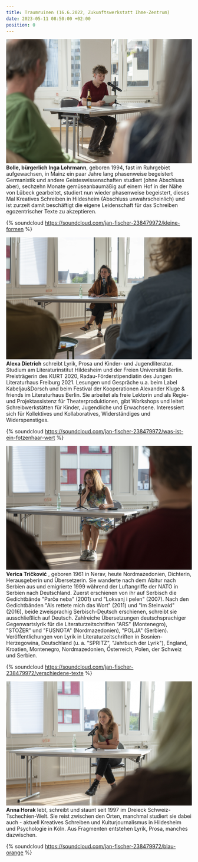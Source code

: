 ```yaml
---
title: Traumruinen (16.6.2022, Zukunftswerkstatt Ihme-Zentrum)
date: 2023-05-11 08:50:00 +02:00
position: 0
---
```


![DSC05070.jpg](/uploads/DSC05070.jpg)**Bolle, bürgerlich Inga Lohrmann**, geboren 1994, fast im Ruhrgebiet aufgewachsen, in Mainz ein paar Jahre lang phasenweise begeistert Germanistik und andere Geisteswissenschaften studiert (ohne Abschluss aber), sechzehn Monate gemüseanbaumäßig auf einem Hof in der Nähe von Lübeck gearbeitet, studiert nun wieder phasenweise begeistert, dieses Mal Kreatives Schreiben in Hildesheim (Abschluss unwahrscheinlich) und ist zurzeit damit beschäftigt die eigene Leidenschaft für das Schreiben egozentrischer Texte zu akzeptieren.

{% soundcloud https://soundcloud.com/jan-fischer-238479972/kleine-formen %}

![DSC05034.jpg](/uploads/DSC05034.jpg)**Alexa Dietrich** schreibt Lyrik, Prosa und Kinder- und Jugendliteratur. Studium am Literaturinstitut Hildesheim und der Freien Universität Berlin. Preisträgerin des KURT 2020, Radau-Förderstipendiatin des Jungen Literaturhaus Freiburg 2021. Lesungen und Gespräche u.a. beim Label Kabeljau&Dorsch und beim Festival der Kooperationen Alexander Kluge & friends im Literaturhaus Berlin. Sie arbeitet als freie Lektorin und als Regie- und Projektassistenz für Theaterproduktionen, gibt Workshops und leitet Schreibwerkstätten für Kinder, Jugendliche und Erwachsene. Interessiert sich für Kollektives und Kollaboratives, Widerständiges und Widerspenstiges.

{% soundcloud https://soundcloud.com/jan-fischer-238479972/was-ist-ein-fotzenhaar-wert %}

![DSC05101.jpg](/uploads/DSC05101.jpg)**Verica Tričković** , geboren 1961 in Nerav, heute Nordmazedonien, Dichterin, Herausgeberin und Übersetzerin. Sie wanderte nach dem Abitur nach Serbien aus und emigrierte 1999 während der Luftangriffe der NATO in Serbien nach Deutschland. Zuerst erschienen von ihr auf Serbisch die Gedichtbände "Parče neba" (2001) und "Lokvanj i pelen" (2007). Nach den Gedichtbänden "Als rettete mich das Wort" (2011) und "Im Steinwald" (2016), beide zweisprachig Serbisch-Deutsch erschienen, schreibt sie ausschließlich auf Deutsch. Zahlreiche Übersetzungen deutschsprachiger Gegenwartslyrik für die Literaturzeitschriften "ARS" (Montenegro), "STOŽER" und "FUSNOTA" (Nordmazedonien), "POLJA" (Serbien). Veröffentlichungen von Lyrik in Literaturzeitschriften in Bosnien-Herzegowina, Deutschland (u. a. "SPRITZ", "Jahrbuch der Lyrik"), England, Kroatien, Montenegro, Nordmazedonien, Österreich, Polen, der Schweiz und Serbien.

{% soundcloud https://soundcloud.com/jan-fischer-238479972/verschiedene-texte %}

![DSC05119.jpg](/uploads/DSC05119.jpg) **Anna Horak** lebt, schreibt und staunt seit 1997 im Dreieck Schweiz-Tschechien-Welt. Sie reist zwischen den Orten, manchmal studiert sie dabei auch - aktuell Kreatives Schreiben und Kulturjournalismus in Hildesheim und Psychologie in Köln. Aus Fragmenten entstehen Lyrik, Prosa, manches dazwischen.

{% soundcloud https://soundcloud.com/jan-fischer-238479972/blau-orange %}